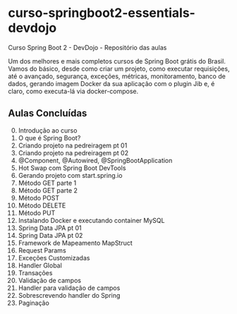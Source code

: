 # curso-springboot2-essentials-devdojo
Curso Spring Boot 2 - DevDojo - Repositório das aulas

Um dos melhores e mais completos cursos de Spring Boot grátis do Brasil. Vamos do básico, 
desde como criar um projeto, como executar requisições, até o avançado, segurança, exceções, 
métricas, monitoramento, banco de dados, gerando imagem Docker da sua aplicação com o plugin Jib e, 
é claro, como executa-lá via docker-compose.

## Aulas Concluídas

0. Introdução ao curso
1. O que é Spring Boot?
2. Criando projeto na pedreiragem pt 01
3. Criando projeto na pedreiragem pt 02
4. @Component, @Autowired, @SpringBootApplication
5. Hot Swap com Spring Boot DevTools
6. Gerando projeto com start.spring.io
7. Método GET parte 1
8. Método GET parte 2
9. Método POST
10. Método DELETE
11. Método PUT
12. Instalando Docker e executando container MySQL
13. Spring Data JPA pt 01
14. Spring Data JPA pt 02
15. Framework de Mapeamento MapStruct
16. Request Params
17. Exceções Customizadas
18. Handler Global
19. Transações
20. Validação de campos
21. Handler para validação de campos
22. Sobrescrevendo handler do Spring
23. Paginação